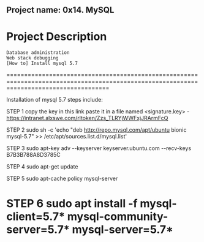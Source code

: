## Project name: 0x14. MySQL

# Project Description
	Database administration
	Web stack debugging
	[How to] Install mysql 5.7
=========================================================================================================================================

Installation of mysql 5.7 steps include:

STEP 1
copy the key in this link paste it in a file named <signature.key> - https://intranet.alxswe.com/rltoken/Zzs_TLRYjWWFxjJRArmFcQ

STEP 2
sudo sh -c 'echo "deb http://repo.mysql.com/apt/ubuntu bionic mysql-5.7" >> /etc/apt/sources.list.d/mysql.list'

STEP 3
sudo apt-key adv --keyserver keyserver.ubuntu.com --recv-keys B7B3B788A8D3785C

STEP 4
sudo apt-get update

STEP 5
sudo apt-cache policy mysql-server

STEP 6
sudo apt install -f mysql-client=5.7* mysql-community-server=5.7* mysql-server=5.7*
================================================================================================================================================
